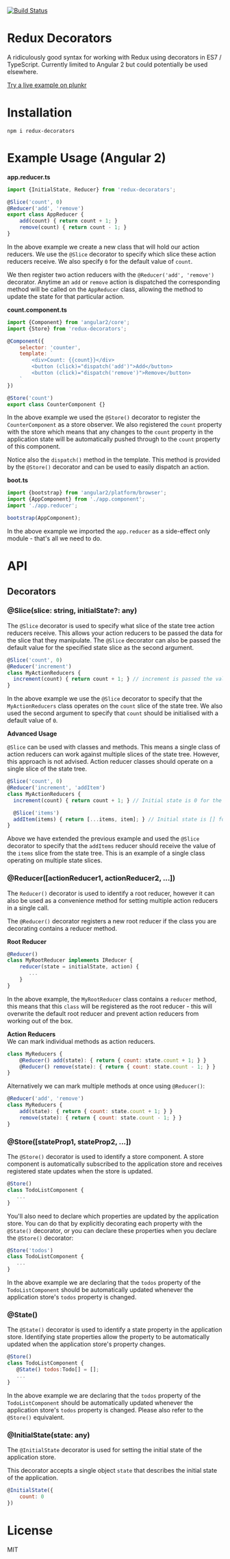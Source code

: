 [![Build Status](https://travis-ci.org/KarlPurk/redux-decorators.svg)](https://travis-ci.org/KarlPurk/redux-decorators)

# Redux Decorators

A ridiculously good syntax for working with Redux using decorators in ES7 / TypeScript.  Currently limited to Angular 2 but could potentially be used elsewhere.

<a href="http://plnkr.co/edit/sYlFceUPD8j123vmAfdc?p=preview" target="_blank">Try a live example on plunkr</a>

# Installation

```
npm i redux-decorators
```

# Example Usage (Angular 2)

**app.reducer.ts**  

```js
import {InitialState, Reducer} from 'redux-decorators';

@Slice('count', 0)
@Reducer('add', 'remove')
export class AppReducer {
    add(count) { return count + 1; }
    remove(count) { return count - 1; }
}
```

In the above example we create a new class that will hold our action reducers.  We use the `@Slice` decorator to specify which slice these action reducers receive.  We also specify `0` for the default value of `count`.  

We then register two action reducers with the `@Reducer('add', 'remove')` decorator.  Anytime an `add` or `remove` action is dispatched the corresponding method will be called on the `AppReducer` class, allowing the method to update the state for that particular action.

**count.component.ts**  

```js
import {Component} from 'angular2/core';
import {Store} from 'redux-decorators';

@Component({
    selector: 'counter',
    template: `
        <div>Count: {{count}}</div>
        <button (click)="dispatch('add')">Add</button>
        <button (click)="dispatch('remove')">Remove</button>
    `
})

@Store('count')
export class CounterComponent {}
```

In the above example we used the `@Store()` decorator to register the `CounterComponent` as a store observer.  We also registered the `count` property with the store which means that any changes to the `count` property in the application state will be automatically pushed through to the `count` property of this component.

Notice also the `dispatch()` method in the template.  This method is provided by the `@Store()` decorator and can be used to easily dispatch an action.

**boot.ts**  

```js
import {bootstrap} from 'angular2/platform/browser';
import {AppComponent} from './app.component';
import './app.reducer';

bootstrap(AppComponent);
```

In the above example we imported the `app.reducer` as a side-effect only module - that's all we need to do.

# API

## Decorators

### @Slice(slice: string, initialState?: any)

The `@Slice` decorator is used to specify what slice of the state tree action reducers receive.  This allows your action reducers to be passed the data for the slice that they manipulate.  The `@Slice` decorator can also be passed the default value for the specified state slice as the second argument.

```js
@Slice('count', 0)
@Reducer('increment')
class MyActionReducers {
  increment(count) { return count + 1; } // increment is passed the value of the count slice
}
```

In the above example we use the `@Slice` decorator to specify that the `MyActionReducers` class operates on the `count` slice of the state tree.  We also used the second argument to specify that `count` should be initialised with a default value of `0`.

**Advanced Usage**  

`@Slice` can be used with classes and methods.  This means a single class of action reducers can work against multiple slices of the state tree.  However, this approach is not advised.  Action reducer classes should operate on a single slice of the state tree.

```js
@Slice('count', 0)
@Reducer('increment', 'addItem')
class MyActionReducers {
  increment(count) { return count + 1; } // Initial state is 0 for the count slice

  @Slice('items')
  addItem(items) { return [...items, item]; } // Initial state is [] for the items slice
}
```

Above we have extended the previous example and used the `@Slice` decorator to specify that the `addItems` reducer should receive the value of the `items` slice from the state tree.  This is an example of a single class operating on multiple state slices.

### @Reducer([actionReducer1, actionReducer2, ...])

The `Reducer()` decorator is used to identify a root reducer, however it can also be used as a convenience method for setting multiple action reducers in a single call.

The `@Reducer()` decorator registers a new root reducer if the class you are decorating contains a reducer method.

**Root Reducer**
```js
@Reducer()
class MyRootReducer implements IReducer {
    reducer(state = initialState, action) {
       ...
    }
}
```

In the above example, the `MyRootReducer` class contains a `reducer` method, this means that this `class` will be registered as the root reducer - this will overwrite the default root reducer and prevent action reducers from working out of the box.

**Action Reducers**  
We can mark individual methods as action reducers.
```js
class MyReducers {
    @Reducer() add(state): { return { count: state.count + 1; } }
    @Reducer() remove(state): { return { count: state.count - 1; } }
}
```

Alternatively we can mark multiple methods at once using `@Reducer()`:

```js
@Reducer('add', 'remove')
class MyReducers {
    add(state): { return { count: state.count + 1; } }
    remove(state): { return { count: state.count - 1; } }
}
```

### @Store([stateProp1, stateProp2, ...])

The `@Store()` decorator is used to identify a store component.  A store component is automatically subscribed to the application store and receives registered state updates when the store is updated.

```js
@Store()
class TodoListComponent {
   ...
}
```

You'll also need to declare which properties are updated by the application store. You can do that by explicitly decorating each property with the `@State()` decorator, or you can declare these properties when you declare the `@Store()` decorator:

```js
@Store('todos')
class TodoListComponent {
   ...
}
```

In the above example we are declaring that the `todos` property of the
`TodoListComponent` should be automatically updated whenever the application store's `todos` property is changed.

### @State()

The `@State()` decorator is used to identify a state property in the application store.  Identifying state properties allow the property to be automatically updated when the application store's property changes.

```js
@Store()
class TodoListComponent {
   @State() todos:Todo[] = [];
   ...
}
```

In the above example we are declaring that the `todos` property of the
`TodoListComponent` should be automatically updated whenever the application store's `todos` property is changed.  Please also refer to the `@Store()` equivalent.

### @InitialState(state: any)

The `@InitialState` decorator is used for setting the initial state of the
application store.

This decorator accepts a single object `state` that describes the initial state of the application.

```js
@InitialState({
    count: 0
})
```

# License

MIT
